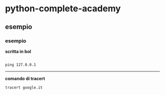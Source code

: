# python-complete-academy



## esempio

### esempio

**scritta in bol**


```

ping 127.0.0.1

```


________


**comando di tracert**

```
tracert google.it
```
